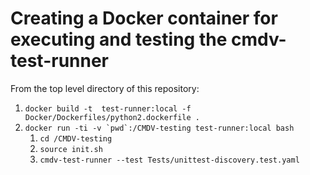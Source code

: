 # Creating a Docker container for executing and testing the cmdv-test-runner

From the top level directory of this repository:

1. ```docker build -t  test-runner:local -f Docker/Dockerfiles/python2.dockerfile .```
2. ```docker run -ti -v `pwd`:/CMDV-testing test-runner:local bash```
   1. ```cd /CMDV-testing```
   2. ```source init.sh```
   3. ```cmdv-test-runner --test Tests/unittest-discovery.test.yaml``` 